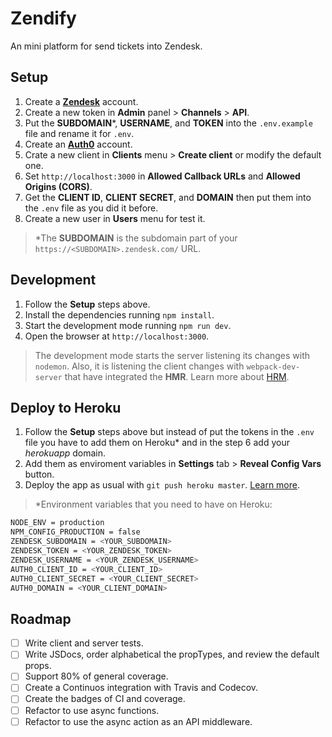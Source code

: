 # Zendify
An mini platform for send tickets into Zendesk.

## Setup
1. Create a [**Zendesk**](https://www.zendesk.com/register/#getstarted) account.
2. Create a new token in **Admin** panel > **Channels** > **API**.
3. Put the **SUBDOMAIN**\*, **USERNAME**, and **TOKEN** into the `.env.example` file and rename it for `.env`.
4. Create an [**Auth0**](https://manage.auth0.com/login) account.
5. Crate a new client in **Clients** menu > **Create client** or modify the default one.
6. Set `http://localhost:3000` in **Allowed Callback URLs** and **Allowed Origins (CORS)**.
7. Get the **CLIENT ID**, **CLIENT SECRET**, and **DOMAIN** then put them into  the `.env` file as you did it before.
8. Create a new user in **Users** menu for test it.

> \*The **SUBDOMAIN** is the subdomain part of your `https://<SUBDOMAIN>.zendesk.com/` URL.

## Development
1. Follow the **Setup** steps above.
2. Install the dependencies running `npm install`.
3. Start the development mode running `npm run dev`.
4. Open the browser at `http://localhost:3000`.

> The development mode starts the server listening its changes with `nodemon`. Also, it is listening the client changes with `webpack-dev-server` that have integrated the **HMR**. Learn more about [HRM](https://github.com/webpack/docs/wiki/hot-module-replacement-with-webpack).

## Deploy to Heroku
1. Follow the **Setup** steps above but instead of put the tokens in the `.env` file you have to add them on Heroku\* and in the step 6 add your *herokuapp* domain.
2. Add them as enviroment variables in **Settings** tab > **Reveal Config Vars** button.
3. Deploy the app as usual with `git push heroku master`. [Learn more](https://devcenter.heroku.com/articles/getting-started-with-nodejs#introduction).

> \*Environment variables that you need to have on Heroku:
```bash
NODE_ENV = production
NPM_CONFIG_PRODUCTION = false
ZENDESK_SUBDOMAIN = <YOUR_SUBDOMAIN>
ZENDESK_TOKEN = <YOUR_ZENDESK_TOKEN>
ZENDESK_USERNAME = <YOUR_ZENDESK_USERNAME>
AUTH0_CLIENT_ID = <YOUR_CLIENT_ID>
AUTH0_CLIENT_SECRET = <YOUR_CLIENT_SECRET>
AUTH0_DOMAIN = <YOUR_CLIENT_DOMAIN>
```

## Roadmap
- [ ] Write client and server tests.
- [ ] Write JSDocs, order alphabetical the propTypes, and review the default props.
- [ ] Support 80% of general coverage.
- [ ] Create a Continuos integration with Travis and Codecov.
- [ ] Create the badges of CI and coverage.
- [ ] Refactor to use async functions.
- [ ] Refactor to use the async action as an API middleware.

